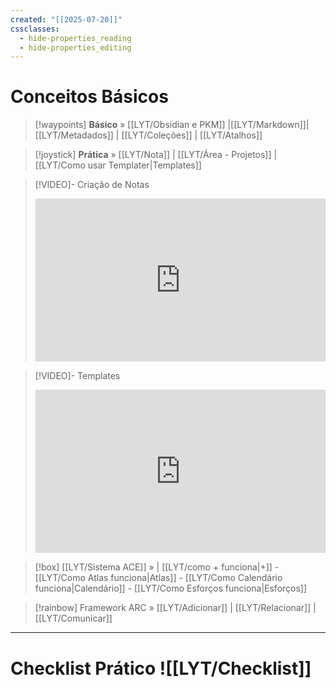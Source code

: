 ```yaml
---
created: "[[2025-07-20]]"
cssclasses:
  - hide-properties_reading
  - hide-properties_editing
---
```

# Conceitos Básicos 


> [!waypoints] **Básico** »  [[LYT/Obsidian e PKM]]  |[[LYT/Markdown]]| [[LYT/Metadados]]  | [[LYT/Coleções]] | [[LYT/Atalhos]]   

>[!joystick] **Prática**  »  [[LYT/Nota]] | [[LYT/Área - Projetos]] | [[LYT/Como usar Templater|Templates]]

> [!VIDEO]- Criação de Notas
> <div style="padding:56.25% 0 0 0;position:relative;"><iframe src="https://drive.google.com/file/d/1n0xNwxGfUFBl6Zc1IYe1U1nJ3myMKF2w/preview" frameborder="0" allow="autoplay; fullscreen; picture-in-picture; clipboard-write; encrypted-media" style="position:absolute;top:0;left:0;width:100%;height:100%;" title="Ideaverse Pro Hangar"></iframe></div>

> [!VIDEO]- Templates
> <div style="padding:56.25% 0 0 0;position:relative;"><iframe src="https://drive.google.com/file/d/1iasmh2ByfPN7--RDoVl4FM6-1vRYnGnr/preview" frameborder="0" allow="autoplay; fullscreen; picture-in-picture; clipboard-write; encrypted-media" style="position:absolute;top:0;left:0;width:100%;height:100%;" title="Ideaverse Pro Hangar"></iframe></div>

> [!box] [[LYT/Sistema ACE]] »  |  [[LYT/como + funciona|+]] - [[LYT/Como Atlas funciona|Atlas]] - [[LYT/Como Calendário funciona|Calendário]] - [[LYT/Como Esforços funciona|Esforços]] 

> [!rainbow] Framework ARC » [[LYT/Adicionar]] | [[LYT/Relacionar]] | [[LYT/Comunicar]] 

---
# Checklist Prático ![[LYT/Checklist]]